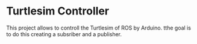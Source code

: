 # Turtlesim Controller

This project allows to controll the Turtlesim of ROS by Arduino.
tthe goal is to do this creating a subsriber and a publisher.
